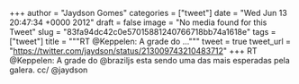
+++
author = "Jaydson Gomes"
categories = ["tweet"]
date = "Wed Jun 13 20:47:34 +0000 2012"
draft = false
image = "No media found for this Tweet"
slug = "83fa94dc42c0e57015881240766718bb74a1618e"
tags = ["tweet"]
title = """RT @Keppelen: A grade do ..."""
tweet = true
tweet_url = "https://twitter.com/jaydson/status/213009743210483712"
+++
RT @Keppelen: A grade do @braziljs esta sendo uma das mais esperadas pela galera. cc/ @jaydson
